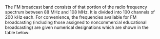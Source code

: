The FM broadcast band consists of that portion of the radio frequency spectrum between 88 MHz and 108 MHz. It is divided into 100 channels of 200 kHz each. For convenience, the frequencies available for FM broadcasting (including those assigned to noncommercial educational broadcasting) are given numerical designations which are shown in the table below:

